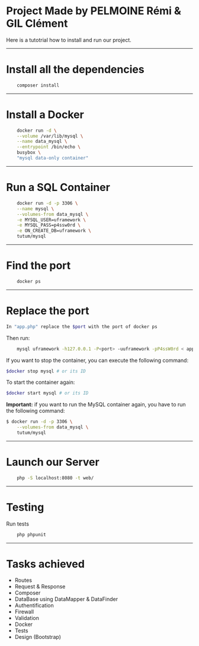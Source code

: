 ﻿Project Made by PELMOINE Rémi & GIL Clément
===========================================

Here is a tutotrial how to install and run our project.

---------------------------------
Install all the dependencies
================================
```bash
    composer install
```

---------------------------------
Install a Docker
====================
```bash
    docker run -d \
    --volume /var/lib/mysql \
    --name data_mysql \
    --entrypoint /bin/echo \
    busybox \
    "mysql data-only container"
```

---------------------------------
Run a SQL Container
===================

```bash
    docker run -d -p 3306 \
    --name mysql \
    --volumes-from data_mysql \
    -e MYSQL_USER=uframework \
    -e MYSQL_PASS=p4ssw0rd \
    -e ON_CREATE_DB=uframework \
    tutum/mysql
```

---------------------------------
Find the port
============

```bash
    docker ps
```

---------------------------------
Replace the port
================

```bash
In "app.php" replace the $port with the port of docker ps
```
Then run:

```bash
    mysql uframework -h127.0.0.1 -P<port> -uuframework -pP4ssW0rd < app/config/schema.sql
```

If you want to stop the container, you can execute the following command:

``` bash
$docker stop mysql # or its ID
```

To start the container again:

``` bash
$docker start mysql # or its ID
```

**Important:** if you want to run the MySQL container again, you have to run the
following command:

``` bash
$ docker run -d -p 3306 \
    --volumes-from data_mysql \
    tutum/mysql
```

---------------------------------
Launch our Server
====================

```bash
    php -S localhost:8080 -t web/
```


---------------------------------
Testing
=======
Run tests

```bash
    php phpunit
```

---------------------------------
Tasks achieved
==============

+ Routes
+ Request & Response
+ Composer
+ DataBase using DataMapper & DataFinder
+ Authentification
+ Firewall
+ Validation
+ Docker
+ Tests
+ Design (Bootstrap)
